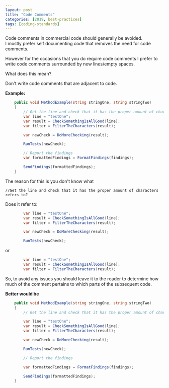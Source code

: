 ```yaml
---
layout: post
title: "Code Comments"
categories: [2019, best-practices]
tags: [coding-standards]
---
```


Code comments in commercial code should generally be avoided.  
I mostly prefer self documenting code that removes the need for code comments.  

However for the occasions that you do require code comments I prefer to write code comments surrounded by new lines/empty spaces.

What does this mean?

Don't write code comments that are adjacent to code.

**Example:**

``` c#
    public void MethodExample(string stringOne, string stringTwo)
    {
        // Get the line and check that it has the proper amount of characters
        var line = "testOne";
        var result = CheckSomethingIsAllGood(line);
        var filter = FilterTheCharacters(result);

        var newCheck = DoMoreChecking(result);

        RunTests(newCheck);

        // Report the findings
        var formattedFindings = FormatFindings(findings);

        SendFindings(formattedFindings);
    }
```

The reason for this is you don't know what

`//Get the line and check that it has the proper amount of characters refers to?`

Does it refer to:

``` c#
        var line = "testOne";
        var result = CheckSomethingIsAllGood(line);
        var filter = FilterTheCharacters(result);

        var newCheck = DoMoreChecking(result);

        RunTests(newCheck);
```

or

``` c#
        var line = "testOne";
        var result = CheckSomethingIsAllGood(line);
        var filter = FilterTheCharacters(result);
```

So, to avoid any issues you should leave it to the reader to determine how much of the comment pertains to which parts of the subsequent code.

**Better would be**

``` c#
    public void MethodExample(string stringOne, string stringTwo)
    {
        // Get the line and check that it has the proper amount of characters

        var line = "testOne";
        var result = CheckSomethingIsAllGood(line);
        var filter = FilterTheCharacters(result);

        var newCheck = DoMoreChecking(result);

        RunTests(newCheck);

        // Report the findings

        var formattedFindings = FormatFindings(findings);

        SendFindings(formattedFindings);
    }
```